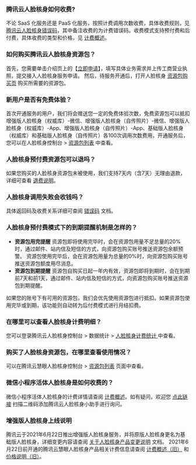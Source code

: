 ### 腾讯云人脸核身如何收费?

不论 SaaS 化服务还是 PaaS 化服务，按照计费调用次数收费，具体收费规则，见 [腾讯云人脸核身错误码](https://cloud.tencent.com/document/product/1007/48021)，其中备注收费的为计费错误码。收费模式支持预付费和后付费，具体收费的类型和价格，见 [计费概述](https://cloud.tencent.com/document/product/1007/56803)。


### 如何购买腾讯云人脸核身资源包？
首先，您需要单击介绍页上的【[立即申请](https://cloud.tencent.com/apply/p/shcgszvmppc)】，填写具体业务需求并上传工商营业执照，提交接入人脸核身服务申请。
然后，待服务开通后，打开人脸核身 [资源包购买页](https://buy.cloud.tencent.com/iai_faceid) 购买所需要的资源包。


### 新用户是否有免费体验？
首次开通服务的用户，我们将会赠送您一定的免费体验次数，免费资源包可以抵扣增强版人脸核身（权威库）-微信、增强版人脸核身（自传照片）-微信、增强版人脸核身（权威库）-App、增强版人脸核身（自传照片）-App、基础版人脸核身（权威库）和基础版人脸核身（自传照片）各100次调用次数费用，开通服务后，您可以在人脸核身控制台 > [资源包列表](https://console.cloud.tencent.com/faceid/buy) 中查看。

### 人脸核身预付费资源包可以退吗？
如果您购买的人脸核身资源包未被使用，我们支持7天内（含7天）无理由退款，详细可查看 [退费说明](https://cloud.tencent.com/document/product/1007/31008)。

### 人脸核身调用失败会收钱吗？
具体返回码及收费关系详细可查阅 [错误码](https://cloud.tencent.com/document/product/1007/48021) 文档。


###  人脸核身预付费模式下的到期提醒机制是怎样的？
- **资源包用完提醒**
资源包即将使用完毕时，会在资源包用量不足总量的20%时，通过邮件、站内信及短信的方式，向资源包购买账号推送资源包余额预警。
资源包使用完毕后，会在资源包用量为总量的0%时，向资源包购买账号推送资源包额度用尽消息。
- **资源包到期提醒**
资源包自购买日起一年内有效，资源包即将到期时，会在到期前7天和前1天，通过邮件、站内信及短信的方式，向资源包购买账号推送资源包到期提醒。

如果您的账号下有可用的资源包，我们会优先使用资源包进行抵扣。如果资源包使用完毕或到期，该功能则自动转为后付费模式进行月结扣费。


### 在哪里可以查看人脸核身计费明细？
您可以登录腾讯云人脸核身控制台 > 数据统计 > [人脸核身计费统计 ](https://console.cloud.tencent.com/faceid/data) 中查看。

### 购买了人脸核身资源包，在哪里查看使用情况？	
可以在腾讯云慧眼人脸核身控制台 > [资源包列表](https://console.cloud.tencent.com/faceid/buy) 页面中查看。

### 微信小程序活体人脸核身是如何收费的？	
微信小程序活体人脸核身的计费详情请查阅 [计费概述](https://cloud.tencent.com/document/product/1007/56803)。如有疑问，欢迎您 [点此链接](https://cloud.tencent.com/document/product/1007/56130) 扫描二维码添加腾讯云人脸核身小助手进行询问。


###  增强版人脸核身上线说明
腾讯云于2021年6月22日推出增强版人脸核身服务，并将原版人脸核身更名为基础版人脸核身，详细变更内容请查阅 [关于人脸核身产品变更说明](https://cloud.tencent.com/document/product/1007/55598) 文档。
2021年6月22日前开通的腾讯云慧眼人脸核身产品相关计费信息请查阅 [计费概述（旧）](https://cloud.tencent.com/document/product/1007/31005) 和 [价格说明（旧）](https://cloud.tencent.com/document/product/1007/51350)。

